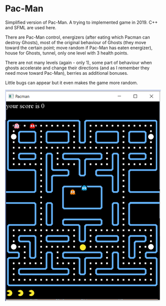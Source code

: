 # Pac-Man
Simplified version of Pac-Man. A trying to implemented game in 2019.
C++ and SFML are used here.

There are Pac-Man control, energizers (after eating which Pacman can destroy Ghosts),
most of the original behaviour of Ghosts (they move toward the certain point; move random if Pac-Man has eaten energizer),
house for Ghosts, tunnel, only one level with 3 health points.

There are not many levels (again - only 1), some part of behaviour when ghosts accelerate and change their directions (and as I remember they need move toward Pac-Man),
berries as additional bonuses.

Little bugs can appear but it even makes the game more random.

![screenshot](https://github.com/Ksenia-C/Pacman/blob/master/show1.png?raw=true)

